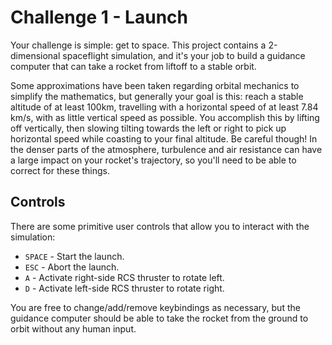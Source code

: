 # Challenge 1 - Launch
Your challenge is simple: get to space. This project contains a 2-dimensional spaceflight simulation, and it's your job to build a guidance computer that can take a rocket from liftoff to a stable orbit.

Some approximations have been taken regarding orbital mechanics to simplify the mathematics, but generally your goal is this: reach a stable altitude of at least 100km, travelling with a horizontal speed of at least 7.84 km/s, with as little vertical speed as possible. You accomplish this by lifting off vertically, then slowing tilting towards the left or right to pick up horizontal speed while coasting to your final altitude. Be careful though! In the denser parts of the atmosphere, turbulence and air resistance can have a large impact on your rocket's trajectory, so you'll need to be able to correct for these things.

## Controls
There are some primitive user controls that allow you to interact with the simulation:

- `SPACE` - Start the launch.
- `ESC` - Abort the launch.
- `A` - Activate right-side RCS thruster to rotate left.
- `D` - Activate left-side RCS thruster to rotate right.

You are free to change/add/remove keybindings as necessary, but the guidance computer should be able to take the rocket from the ground to orbit without any human input.
